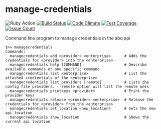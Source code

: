 # manage-credentials
![Ruby Action](https://github.com/sergicastro/manage-credentials/workflows/Ruby/badge.svg)
[![Build Status](https://travis-ci.org/sergicastro/manage-credentials.svg?branch=master)](https://travis-ci.org/sergicastro/manage-credentials)
[![Code Climate](https://codeclimate.com/github/sergicastro/manage-credentials/badges/gpa.svg)](https://codeclimate.com/github/sergicastro/manage-credentials)
[![Test Coverage](https://codeclimate.com/github/sergicastro/manage-credentials/badges/coverage.svg)](https://codeclimate.com/github/sergicastro/manage-credentials/coverage)
[![Issue Count](https://codeclimate.com/github/sergicastro/manage-credentials/badges/issue_count.svg)](https://codeclimate.com/github/sergicastro/manage-credentials)

Command line program to manage credentials in the abq api

```
$>> managecredentials
Commands:
  managecredentials add <provider> <enterprise>      # Adds the credentials for <provider> into the <enterprise>
  managecredentials help [COMMAND]                   # Describe available commands or one specific command
  managecredentials list <enterprise>                # List the attached credientials of the <enterprise>
  managecredentials list_providers [remote]          # Lists the config file providers. --remote option will list the remote ones
  managecredentials printkeys <provider>             # Print the provider keys
  managecredentials release <provider> <enterprise>  # Release the credentials for <provider> from the <enterprise>
  managecredentials set_location <new_location>      # Sets the new api location
  managecredentials show_location                    # Shows the current api location
```

